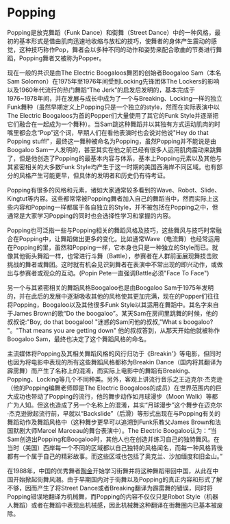# Popping
Popping是放克舞蹈（Funk Dance）和街舞（Street Dance）中的一种风格，最初的基本形式是借由肌肉迅速地收缩与放松的技巧，使舞者的身体产生震动的感觉，这种技巧称作Pop，舞者会以多种不同的动作和姿势来配合歌曲的节奏进行舞蹈，Popping舞者又被称为Popper。

现在一般的共识是由The Electric Boogaloos舞团的创始者Boogaloo Sam（本名Sam Solomon）在1975年至1976年间受到Locking先锋团体The Lockers的影响以及1960年代流行的热门舞蹈“The Jerk”的启发后发明的，基本完成于1976~1978年间，并在发展与成长中成为了一个与Breaking、Locking一样的独立Funk舞种（虽然早期定义上Popping只是一个独立的style，然而在实际表演中以The Electric Boogaloos为首的Popper们大量使用了其它的Funk Style并逐渐把它们融合在一起成为一个舞种）。当Sam跳这种舞蹈并以其独有方式运动肌肉的时嘴里都会念“Pop”这个词，早期人们在看他表演时也会说对他说"Hey do that Popping stuff!"，最终这一舞种被命名为Popping，虽然Popping并不能说是由Boogaloo Sam一人发明的，甚至其实在他之前已经有很多人运用肌肉震动来跳舞了，但是他创造了Popping的最基本内容与体系，基本上Popping元素以及其他与其紧密相关的大多数Funk Style均产生于这一时期的美国西海岸不同区域。也有部分的风格产生可能更早，但具体的发明者和历史仍有待考证。

Popping有很多的风格和元素，诸如大家通常较多看到的Wave、Robot、Slide、Kingtut等内容。这些都常常被Popping舞者加入自己的舞蹈当中，然而实际上这些内容和Popping一样都属于各自独立的Style，并不被包括在Popping之中，但通常是大家学习Popping的同时也会选择性学习和掌握的内容。

Popping也可泛指一些与Popping相关的舞蹈风格及技巧，这些舞风与技巧时常融合在Popping中，让舞蹈做出更多的变化。比如通常Wave（电流舞）也经常运用在Popping的里，虽然和Popping一样，它本身也只是一种独立的Style而已。就像其他街头舞蹈一样，也常进行斗舞（Battle），参赛者在人群前面展现舞技击败挑战的舞者或舞团。这时就有机会见识到舞者在表演中不常出现的即兴动作，或做出与参赛者或观众的互动。(Popin Pete一直强调Battle必须"Face To Face")

另一个与其紧密相关的舞蹈风格Boogaloo也是由Boogaloo Sam于1975年发明的，并在此后的发展中逐渐吸收其他的风格使其更加完满，现在的Popper们往往将Popping，Boogaloo以及其他很多Funk Style以其运用在舞蹈中。其名字来自于James Brown的歌“Do the boogaloo”。某天Sam在房间里跳舞的时候，他的叔叔说:"Boy, do that boogaloo! "迷惑的Sam问他的叔叔,"What s boogaloo? "。"That means you are getting down" 他的叔叔答到，从那天开始他就被称作Boogaloo Sam，最终也决定了这个舞蹈风格的命名。

主流媒体将Popping及其相关舞蹈风格的风行归功于《Breakin'》等电影，但同时也因为将电影中表现的所有这些舞蹈风格都称为Breakin Dance（国内将其翻译为霹雳舞）而产生了名称上的混淆，而实际上电影中的舞蹈有Breaking、Popping、Locking等几个不同种类。另外，客观上讲流行音乐之王迈克尔·杰克逊（他的Popping编舞老师即是The Electric Boogaloos的成员）在世界范围内的巨大成功也带动了Popping的流行，他的舞步动作如月球漫步（Moon Walk）等都广为人知。但这也造成了另一个名称上的混淆，其实“月球漫步”这个舞步在迈克尔·杰克逊掀起流行前，早就以“Backslide”（后滑）等形式出现在与Popping有关的舞蹈动作及舞蹈风格中（这种舞步更早可以追溯到Funk乐教父James Brown和法国默剧大师Marcel Marceau的舞台表演中）。The Electric Boogaloo认为：“当Sam创造出Popping和Boogaloo时，其他人也在创造并练习自己的独特舞风。在当时（美国）西岸每一个不同的区域都以自己独特的风格闻名，而每一种风格背後都有一个属于自己的精彩故事。而这些区域也包括了奥克兰、沙加缅度和旧金山。”

在1988年，中国的优秀舞者[陶金](http://baike.baidu.com/view/69602.htm)开始学习街舞并将这种舞蹈带回中国，从此在中国开始掀起街舞风潮。由于早期国内对于街舞以及Popping的真正内容和形式了解不够，因而产生了将Street Dance或者Breaking翻译为霹雳舞的错误，同时将Popping错误地翻译为机械舞，而Popping的内容不仅仅只是Robot Style（机器人舞蹈）或者在舞蹈中表现出机械感，因此机械舞这种翻译在街舞圈内已基本被废除。